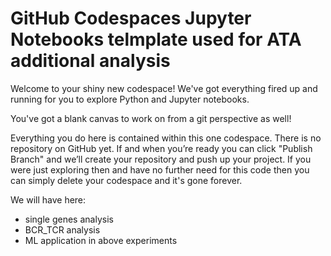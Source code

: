 # GitHub Codespaces Jupyter Notebooks telmplate used for ATA additional analysis

Welcome to your shiny new codespace! We've got everything fired up and running for you to explore Python and Jupyter notebooks.

You've got a blank canvas to work on from a git perspective as well!

Everything you do here is contained within this one codespace. There is no repository on GitHub yet. If and when you’re ready you can click "Publish Branch" and we’ll create your repository and push up your project. If you were just exploring then and have no further need for this code then you can simply delete your codespace and it's gone forever.



We will have here: 
- single genes analysis
- BCR_TCR analysis
- ML application in above experiments

